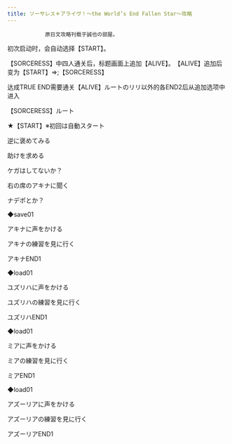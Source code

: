 ```yaml
---
title: ソーサレス＊アライヴ！～the World’s End Fallen Star～攻略
---
```


                原日文攻略刊载于誠也の部屋。



初次启动时，会自动选择【START】。

【SORCERESS】中四人通关后，标题画面上追加【ALIVE】。　【ALIVE】追加后变为【START】⇒;【SORCERESS】

达成TRUE END需要通关【ALIVE】ルートのリリ以外的各END2后从追加选项中进入



【SORCERESS】ルート



★【START】※初回は自動スタート



逆に褒めてみる



助けを求める



ケガはしてないか？



右の席のアキナに聞く



ナデポとか？



◆save01



アキナに声をかける



アキナの練習を見に行く



アキナEND1



◆load01



ユズリハに声をかける



ユズリハの練習を見に行く



ユズリハEND1



◆load01



ミアに声をかける



ミアの練習を見に行く



ミアEND1



◆load01



アズーリアに声をかける



アズーリアの練習を見に行く



アズーリアEND1




              
